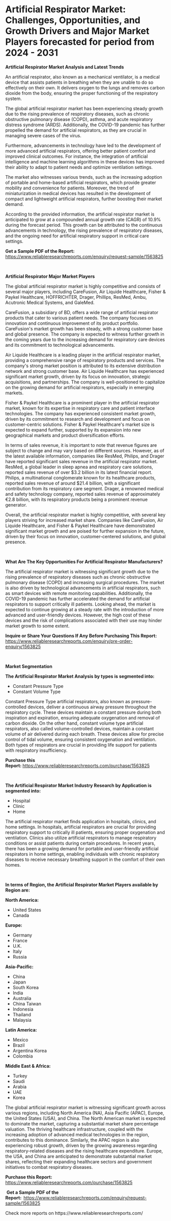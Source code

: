 <p><h1>Artificial Respirator Market: Challenges, Opportunities, and Growth Drivers and Major Market Players forecasted for period from 2024 - 2031</h1></p><p><strong>Artificial Respirator Market Analysis and Latest Trends</strong></p>
<p><p>An artificial respirator, also known as a mechanical ventilator, is a medical device that assists patients in breathing when they are unable to do so effectively on their own. It delivers oxygen to the lungs and removes carbon dioxide from the body, ensuring the proper functioning of the respiratory system.</p><p>The global artificial respirator market has been experiencing steady growth due to the rising prevalence of respiratory diseases, such as chronic obstructive pulmonary disease (COPD), asthma, and acute respiratory distress syndrome (ARDS). Additionally, the COVID-19 pandemic has further propelled the demand for artificial respirators, as they are crucial in managing severe cases of the virus.</p><p>Furthermore, advancements in technology have led to the development of more advanced artificial respirators, offering better patient comfort and improved clinical outcomes. For instance, the integration of artificial intelligence and machine learning algorithms in these devices has improved their ability to adapt to patient needs and optimize ventilation settings.</p><p>The market also witnesses various trends, such as the increasing adoption of portable and home-based artificial respirators, which provide greater mobility and convenience for patients. Moreover, the trend of miniaturization in medical devices has resulted in the development of compact and lightweight artificial respirators, further boosting their market demand.</p><p>According to the provided information, the artificial respirator market is anticipated to grow at a compounded annual growth rate (CAGR) of 10.9% during the forecast period. This growth can be attributed to the continuous advancements in technology, the rising prevalence of respiratory diseases, and the ongoing need for artificial respiratory support in critical care settings.</p></p>
<p><strong>Get a Sample PDF of the Report:&nbsp;</strong> <a href="https://www.reliableresearchreports.com/enquiry/request-sample/1563825">https://www.reliableresearchreports.com/enquiry/request-sample/1563825</a></p>
<p>&nbsp;</p>
<p><strong>Artificial Respirator Major Market Players</strong></p>
<p><p>The global artificial respirator market is highly competitive and consists of several major players, including CareFusion, Air Liquide Healthcare, Fisher & Paykel Healthcare, HOFFRICHTER, Drager, Phillips, ResMed, Ambu, Acutronic Medical Systems, and GaleMed.</p><p>CareFusion, a subsidiary of BD, offers a wide range of artificial respirator products that cater to various patient needs. The company focuses on innovation and continuous improvement of its product portfolio. CareFusion's market growth has been steady, with a strong customer base and global presence. The company is expected to witness further growth in the coming years due to the increasing demand for respiratory care devices and its commitment to technological advancements.</p><p>Air Liquide Healthcare is a leading player in the artificial respirator market, providing a comprehensive range of respiratory products and services. The company's strong market position is attributed to its extensive distribution network and strong customer base. Air Liquide Healthcare has experienced significant market growth, driven by its focus on innovation, strategic acquisitions, and partnerships. The company is well-positioned to capitalize on the growing demand for artificial respirators, especially in emerging markets.</p><p>Fisher & Paykel Healthcare is a prominent player in the artificial respirator market, known for its expertise in respiratory care and patient interface technologies. The company has experienced consistent market growth, driven by its commitment to research and development and focus on customer-centric solutions. Fisher & Paykel Healthcare's market size is expected to expand further, supported by its expansion into new geographical markets and product diversification efforts.</p><p>In terms of sales revenue, it is important to note that revenue figures are subject to change and may vary based on different sources. However, as of the latest available information, companies like ResMed, Philips, and Drager have reported significant sales revenue in the artificial respirator market. ResMed, a global leader in sleep apnea and respiratory care solutions, reported sales revenue of over $3.2 billion in its latest financial report. Philips, a multinational conglomerate known for its healthcare products, reported sales revenue of around $21.4 billion, with a significant contribution from its respiratory care segment. Drager, a renowned medical and safety technology company, reported sales revenue of approximately €2.8 billion, with its respiratory products being a prominent revenue generator.</p><p>Overall, the artificial respirator market is highly competitive, with several key players striving for increased market share. Companies like CareFusion, Air Liquide Healthcare, and Fisher & Paykel Healthcare have demonstrated significant market growth and are poised for further expansion in the future, driven by their focus on innovation, customer-centered solutions, and global presence.</p></p>
<p>&nbsp;</p>
<p><strong>What Are The Key Opportunities For Artificial Respirator Manufacturers?</strong></p>
<p><p>The artificial respirator market is witnessing significant growth due to the rising prevalence of respiratory diseases such as chronic obstructive pulmonary disease (COPD) and increasing surgical procedures. The market is also driven by technological advancements in artificial respirators, such as smart devices with remote monitoring capabilities. Additionally, the COVID-19 pandemic has further accelerated the demand for artificial respirators to support critically ill patients. Looking ahead, the market is expected to continue growing at a steady rate with the introduction of more advanced and user-friendly devices. However, the high cost of these devices and the risk of complications associated with their use may hinder market growth to some extent.</p></p>
<p><strong>Inquire or Share Your Questions If Any Before Purchasing This Report:</strong> <a href="https://www.reliableresearchreports.com/enquiry/pre-order-enquiry/1563825">https://www.reliableresearchreports.com/enquiry/pre-order-enquiry/1563825</a></p>
<p>&nbsp;</p>
<p><strong>Market Segmentation</strong></p>
<p><strong>The Artificial Respirator Market Analysis by types is segmented into:</strong></p>
<p><ul><li>Constant Pressure Type</li><li>Constant Volume Type</li></ul></p>
<p><p>Constant Pressure Type artificial respirators, also known as pressure-controlled devices, deliver a continuous airway pressure throughout the respiratory cycle. These devices maintain a constant pressure during both inspiration and expiration, ensuring adequate oxygenation and removal of carbon dioxide. On the other hand, constant volume type artificial respirators, also called volume-controlled devices, maintain a constant volume of air delivered during each breath. These devices allow for precise control of tidal volume, ensuring consistent oxygenation and ventilation. Both types of respirators are crucial in providing life support for patients with respiratory insufficiency.</p></p>
<p><strong>Purchase this Report:&nbsp;</strong><a href="https://www.reliableresearchreports.com/purchase/1563825">https://www.reliableresearchreports.com/purchase/1563825</a></p>
<p>&nbsp;</p>
<p><strong>The Artificial Respirator Market Industry Research by Application is segmented into:</strong></p>
<p><ul><li>Hospital</li><li>Clinic</li><li>Home</li></ul></p>
<p><p>The artificial respirator market finds application in hospitals, clinics, and home settings. In hospitals, artificial respirators are crucial for providing respiratory support to critically ill patients, ensuring proper oxygenation and ventilation. Clinics also utilize artificial respirators to manage respiratory conditions or assist patients during certain procedures. In recent years, there has been a growing demand for portable and user-friendly artificial respirators in home settings, enabling individuals with chronic respiratory diseases to receive necessary breathing support in the comfort of their own homes.</p></p>
<p>&nbsp;</p>
<p><strong>In terms of Region, the Artificial Respirator Market Players available by Region are:</strong></p>
<p>
    <p> <strong> North America: </strong>
        <ul>
            <li>United States</li>
            <li>Canada</li>
        </ul>
        </p> 
    <p> <strong> Europe: </strong>
        <ul>
            <li>Germany</li>
            <li>France</li>
            <li>U.K.</li>
            <li>Italy</li>
            <li>Russia</li>
        </ul>
        </p> 
    <p> <strong> Asia-Pacific: </strong>
        <ul>
            <li>China</li>
            <li>Japan</li>
            <li>South Korea</li>
            <li>India</li>
            <li>Australia</li>
            <li>China Taiwan</li>
            <li>Indonesia</li>
            <li>Thailand</li>
            <li>Malaysia</li>
        </ul>
        </p> 
    <p> <strong> Latin America: </strong>
        <ul>
            <li>Mexico</li>
            <li>Brazil</li>
            <li>Argentina Korea</li>
            <li>Colombia</li>
        </ul>
        </p> 
    <p> <strong> Middle East & Africa: </strong>
        <ul>
            <li>Turkey</li>
            <li>Saudi</li>
            <li>Arabia</li>
            <li>UAE</li>
            <li>Korea</li>
        </ul>
    </p>
    </p>
<p><p>The global artificial respirator market is witnessing significant growth across various regions, including North America (NA), Asia Pacific (APAC), Europe, the United States (USA), and China. The North American market is expected to dominate the market, capturing a substantial market share percentage valuation. The thriving healthcare infrastructure, coupled with the increasing adoption of advanced medical technologies in the region, contributes to this dominance. Similarly, the APAC region is also experiencing robust growth, driven by the growing awareness regarding respiratory-related diseases and the rising healthcare expenditure. Europe, the USA, and China are anticipated to demonstrate substantial market shares, reflecting their expanding healthcare sectors and government initiatives to combat respiratory diseases.</p></p>
<p><strong>Purchase this Report: </strong><a href="https://www.reliableresearchreports.com/purchase/1563825">https://www.reliableresearchreports.com/purchase/1563825</a></p>
<p>&nbsp;<strong>Get a Sample PDF of the Report:&nbsp;&nbsp;</strong><a href="https://www.reliableresearchreports.com/enquiry/request-sample/1563825">https://www.reliableresearchreports.com/enquiry/request-sample/1563825</a></p>
<p><strong></strong></p>
<p>Check more reports on https://www.reliableresearchreports.com/</p>